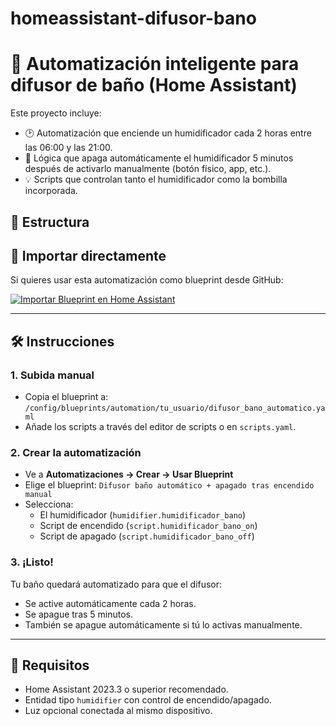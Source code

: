 # homeassistant-difusor-bano

# 💨 Automatización inteligente para difusor de baño (Home Assistant)

Este proyecto incluye:

- 🕑 Automatización que enciende un humidificador cada 2 horas entre las 06:00 y las 21:00.
- 🔘 Lógica que apaga automáticamente el humidificador 5 minutos después de activarlo manualmente (botón físico, app, etc.).
- 💡 Scripts que controlan tanto el humidificador como la bombilla incorporada.

## 📁 Estructura



## 🚀 Importar directamente

Si quieres usar esta automatización como blueprint desde GitHub:

[![Importar Blueprint en Home Assistant](https://my.home-assistant.io/badges/blueprint_import.svg)](https://my.home-assistant.io/redirect/blueprint_import/?repository_url=https://github.com/pedromirallesmorey/difusor-bano&file_path=blueprints/automation/tu_usuario/difusor_bano_automatico.yaml)

---

## 🛠️ Instrucciones

### 1. Subida manual
- Copia el blueprint a:  
  `/config/blueprints/automation/tu_usuario/difusor_bano_automatico.yaml`
- Añade los scripts a través del editor de scripts o en `scripts.yaml`.

### 2. Crear la automatización
- Ve a **Automatizaciones → Crear → Usar Blueprint**
- Elige el blueprint: `Difusor baño automático + apagado tras encendido manual`
- Selecciona:
  - El humidificador (`humidifier.humidificador_bano`)
  - Script de encendido (`script.humidificador_bano_on`)
  - Script de apagado (`script.humidificador_bano_off`)

### 3. ¡Listo!
Tu baño quedará automatizado para que el difusor:
- Se active automáticamente cada 2 horas.
- Se apague tras 5 minutos.
- También se apague automáticamente si tú lo activas manualmente.

---

## 🧪 Requisitos

- Home Assistant 2023.3 o superior recomendado.
- Entidad tipo `humidifier` con control de encendido/apagado.
- Luz opcional conectada al mismo dispositivo.
